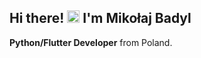 ## Hi there! <img src="https://media.giphy.com/media/hvRJCLFzcasrR4ia7z/giphy.gif" width="20px"/> I'm Mikołaj Badyl
**Python/Flutter Developer** from Poland.
